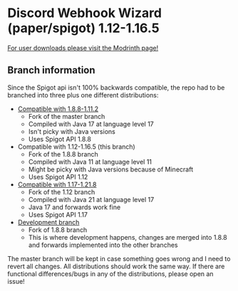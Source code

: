 # Discord Webhook Wizard (paper/spigot) 1.12-1.16.5

[For user downloads please visit the Modrinth page!](https://modrinth.com/project/qJ9ZfKma)

## Branch information

Since the Spigot api isn't 100% backwards compatible, the repo had to be branched into three plus one different
distributions:

* [Compatible with 1.8.8-1.11.2](https://github.com/pinmacaroon/dchookspigot/tree/1.8.8)
    * Fork of the master branch
    * Compiled with Java 17 at language level 17
    * Isn't picky with Java versions
    * Uses Spigot API 1.8.8
* Compatible with 1.12-1.16.5 (this branch)
    * Fork of the 1.8.8 branch
    * Compiled with Java 11 at language level 11
    * Might be picky with Java versions because of Minecraft
    * Uses Spigot API 1.12
* [Compatible with 1.17-1.21.8](https://github.com/pinmacaroon/dchookspigot/tree/1.17)
    * Fork of the 1.12 branch
    * Compiled with Java 21 at language level 17
    * Java 17 and forwards work fine
    * Uses Spigot API 1.17
* [Development branch](https://github.com/pinmacaroon/dchookspigot/tree/dev)
    * Fork of 1.8.8 branch
    * This is where development happens, changes are merged into 1.8.8 and forwards implemented into the other branches

The master branch will be kept in case something goes wrong and I need to revert all changes. All distributions should
work the same way. If there are functional differences/bugs in any of the distributions, please open an issue!